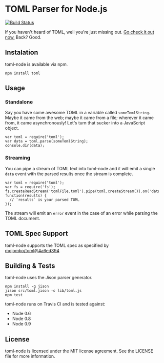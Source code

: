TOML Parser for Node.js
=======================

[![Build Status](https://travis-ci.org/BinaryMuse/toml-node.png?branch=master)](https://travis-ci.org/BinaryMuse/toml-node)

If you haven't heard of TOML, well you're just missing out. [Go check it out now.](https://github.com/mojombo/toml) Back? Good.

Instalation
-----------

toml-node is available via npm.

    npm install toml

Usage
-----

### Standalone

Say you have some awesome TOML in a variable called `someTomlString`. Maybe it came from the web; maybe it came from a file; wherever it came from, it came asynchronously! Let's turn that sucker into a JavaScript object.

    var toml = require('toml');
    var data = toml.parse(someTomlString);
    console.dir(data);

### Streaming

You can pipe a stream of TOML text into toml-node and it will emit a single `data` event with the parsed results once the stream is complete.

    var toml = require('toml');
    var fs = require('fs');
    fs.createReadStream('tomlFile.toml').pipe(toml.createStream()).on('data', function(results) {
      // `results` is your parsed TOML
    });

The stream will emit an `error` event in the case of an error while parsing the TOML document.

TOML Spec Support
-----------------

toml-node supports the TOML spec as specified by [mojombo/toml@4a6ed394](https://github.com/mojombo/toml/tree/4a6ed3944183e2a0307ad6022b7daf53fb9e7eb0)

Building & Tests
----------------

toml-node uses the Jison parser generator.

    npm install -g jison
    jison src/toml.jison -o lib/toml.js
    npm test

toml-node runs on Travis CI and is tested against:

 * Node 0.6
 * Node 0.8
 * Node 0.9

License
-------

toml-node is licensed under the MIT license agreement. See the LICENSE file for more information.
